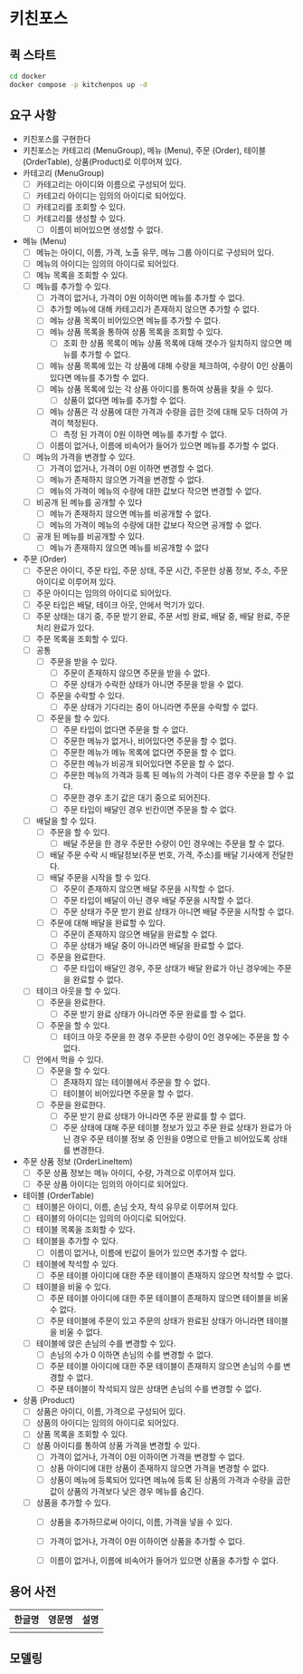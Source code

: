 # 키친포스

## 퀵 스타트

```sh
cd docker
docker compose -p kitchenpos up -d
```

## 요구 사항
- 키친포스를 구현한다
- 키친포스는 카테고리 (MenuGroup), 메뉴 (Menu), 주문 (Order), 테이블 (OrderTable), 상품(Product)로 이루어져 있다.
- 카테고리 (MenuGroup)
  - [ ] 카테고리는 아이디와 이름으로 구성되어 있다.
  - [ ] 카테고리 아이디는 임의의 아이디로 되어있다.
  - [ ] 카테고리를 조회할 수 있다.
  - [ ] 카테고리를 생성할 수 있다.
      - [ ] 이름이 비어있으면 생성할 수 없다.
- 메뉴 (Menu)
  - [ ] 메뉴는 아이디, 이름, 가격, 노출 유무, 메뉴 그룹 아이디로 구성되어 있다.
  - [ ] 메뉴의 아이디는 임의의 아이디로 되어있다.
  - [ ] 메뉴 목록을 조회할 수 있다.
  - [ ] 메뉴를 추가할 수 있다.
      - [ ] 가격이 없거나, 가격이 0원 이하이면 메뉴를 추가할 수 없다.
      - [ ] 추가할 메뉴에 대해 카테고리가 존재하지 않으면 추가할 수 없다.
      - [ ] 메뉴 상품 목록이 비어있으면 메뉴를 추가할 수 없다.
      - [ ] 메뉴 상품 목록을 통하여 상품 목록을 조회할 수 있다.
          - [ ] 조회 한 상품 목록이 메뉴 상품 목록에 대해 갯수가 일치하지 않으면 메뉴를 추가할 수 없다.
      - [ ] 메뉴 상품 목록에 있는 각 상품에 대해 수량을 체크하여, 수량이 0인 상품이 있다면 메뉴를 추가할 수 없다.
      - [ ] 메뉴 상품 목록에 있는 각 상품 아이디를 통하여 상품을 찾을 수 있다.
          - [ ] 상품이 없다면 메뉴를 추가할 수 없다.
      - [ ] 메뉴 상품은 각 상품에 대한 가격과 수량을 곱한 것에 대해 모두 더하여 가격이 책정된다.
          - [ ] 측정 된 가격이 0원 이하면 메뉴를 추가할 수 없다.
      - [ ] 이름이 없거나, 이름에 비속어가 들어가 있으면 메뉴를 추가할 수 없다.
  - [ ] 메뉴의 가격을 변경할 수 있다.
      - [ ] 가격이 없거나, 가격이 0원 이하면 변경할 수 없다.
      - [ ] 메뉴가 존재하지 않으면 가격을 변경할 수 없다.
      - [ ] 메뉴의 가격이 메뉴의 수량에 대한 값보다 작으면 변경할 수 없다.
  - [ ] 비공개 된 메뉴를 공개할 수 있다
      - [ ] 메뉴가 존재하지 않으면 메뉴를 비공개할 수 없다.
      - [ ] 메뉴의 가격이 메뉴의 수량에 대한 값보다 작으면 공개할 수 없다.
  - [ ] 공개 된 메뉴를 비공개할 수 있다.
      - [ ] 메뉴가 존재하지 않으면 메뉴를 비공개할 수 없다
- 주문 (Order)
  - [ ] 주문은 아이디, 주문 타입, 주문 상태, 주문 시간, 주문한 상품 정보, 주소, 주문 아이디로 이루어져 있다.
  - [ ] 주문 아이디는 임의의 아이디로 되어있다.
  - [ ] 주문 타입은 배달, 테이크 아웃, 안에서 먹기가 있다.
  - [ ] 주문 상태는 대기 중, 주문 받기 완료, 주문 서빙 완료, 배달 중, 배달 완료, 주문 처리 완료가 있다.
  - [ ] 주문 목록을 조회할 수 있다.
  - [ ] 공통
    - [ ] 주문을 받을 수 있다.
      - [ ] 주문이 존재하지 않으면 주문을 받을 수 없다.
      - [ ] 주문 상태가 수락한 상태가 아니면 주문을 받을 수 없다.
    - [ ] 주문을 수락할 수 있다.
      - [ ] 주문 상태가 기다리는 중이 아니라면 주문을 수락할 수 없다.
    - [ ] 주문을 할 수 있다.
      - [ ] 주문 타입이 없다면 주문을 할 수 없다.
      - [ ] 주문한 메뉴가 없거나, 비어있다면 주문을 할 수 없다.
      - [ ] 주문한 메뉴가 메뉴 목록에 없다면 주문을 할 수 없다.
      - [ ] 주문한 메뉴가 비공개 되어있다면 주문을 할 수 없다.
      - [ ] 주문한 메뉴의 가격과 등록 된 메뉴의 가격이 다른 경우 주문을 할 수 없다.
      - [ ] 주문한 경우 초기 값은 대기 중으로 되어진다.
      - [ ] 주문 타입이 배달인 경우 빈칸이면 주문을 할 수 없다.
  - [ ] 배달을 할 수 있다.
    - [ ] 주문을 할 수 있다. 
      - [ ] 배달 주문을 한 경우 주문한 수량이 0인 경우에는 주문을 할 수 없다.  
    - [ ] 배달 주문 수락 시 배달정보(주문 번호, 가격, 주소)를 배달 기사에게 전달한다.
    - [ ] 배달 주문을 시작을 할 수 있다.
      - [ ] 주문이 존재하지 않으면 배달 주문을 시작할 수 없다.
      - [ ] 주문 타입이 배달이 아닌 경우 배달 주문을 시작할 수 없다.
      - [ ] 주문 상태가 주문 받기 완료 상태가 아니면 배달 주문을 시작할 수 없다.
    - [ ] 주문에 대해 배달을 완료할 수 있다.
      - [ ] 주문이 존재하지 않으면 배달을 완료할 수 없다.
      - [ ] 주문 상태가 배달 중이 아니라면 배달을 완료할 수 없다.
    - [ ] 주문을 완료한다.
      - [ ] 주문 타입이 배달인 경우, 주문 상태가 배달 완료가 아닌 경우에는 주문을 완료할 수 없다.
  - [ ] 테이크 아웃을 할 수 있다.
    - [ ] 주문을 완료한다. 
      - [ ] 주문 받기 완료 상태가 아니라면 주문 완료를 할 수 없다.
    - [ ] 주문을 할 수 있다. 
      - [ ] 테이크 아웃 주문을 한 경우 주문한 수량이 0인 경우에는 주문을 할 수 없다.
  - [ ] 안에서 먹을 수 있다.
    - [ ] 주문을 할 수 있다.
      - [ ] 존재하지 않는 테이블에서 주문을 할 수 없다.
      - [ ] 테이블이 비어있다면 주문을 할 수 없다.
    - [ ] 주문을 완료한다.
      - [ ] 주문 받기 완료 상태가 아니라면 주문 완료를 할 수 없다.
      - [ ] 주문 상태에 대해 주문 테이블 정보가 있고 주문 완료 상태가 완료가 아닌 경우 주문 테이블 정보 중 인원을 0명으로 만들고 비어있도록 상태를 변경한다.
- 주문 상품 정보 (OrderLineItem)
  - [ ] 주문 상품 정보는 메뉴 아이디, 수량, 가격으로 이루어져 있다.
  - [ ] 주문 상품 아이디는 임의의 아이디로 되어있다.
- 테이블 (OrderTable)
  - [ ] 테이블은 아이디, 이름, 손님 숫자, 착석 유무로 이루어져 있다.
  - [ ] 테이블의 아이디는 임의의 아이디로 되어있다.
  - [ ] 테이블 목록을 조회할 수 있다.
  - [ ] 테이블을 추가할 수 있다.
      - [ ] 이름이 없거나, 이름에 빈값이 들어가 있으면 추가할 수 없다.
  - [ ] 테이블에 착석할 수 있다.
      - [ ] 주문 테이블 아이디에 대한 주문 테이블이 존재하지 않으면 착석할 수 없다.
  - [ ] 테이블을 비울 수 있다.
      - [ ] 주문 테이블 아이디에 대한 주문 테이블이 존재하지 않으면 테이블을 비울 수 없다.
      - [ ] 주문 테이블에 주문이 있고 주문의 상태가 완료된 상태가 아니라면 테이블을 비울 수 없다.
  - [ ] 테이블에 앉은 손님의 수를 변경할 수 있다.
      - [ ] 손님의 수가 0 이하면 손님의 수를 변경할 수 없다.
      - [ ] 주문 테이블 아이디에 대한 주문 테이블이 존재하지 않으면 손님의 수를 변경할 수 없다.
      - [ ] 주문 테이블이 착석되지 않은 상태면 손님의 수를 변경할 수 없다.
- 상품 (Product)
  - [ ] 상품은 아이디, 이름, 가격으로 구성되어 있다.
  - [ ] 상품의 아이디는 임의의 아이디로 되어있다.
  - [ ] 상품 목록을 조회할 수 있다.
  - [ ] 상품 아이디를 통하여 상품 가격을 변경할 수 있다.
      - [ ] 가격이 없거나, 가격이 0원 이하이면 가격을 변경할 수 없다.
      - [ ] 상품 아이디에 대한 상품이 존재하지 않으면 가격을 변경할 수 없다.
      - [ ] 상품이 메뉴에 등록되어 있다면 메뉴에 등록 된 상품의 가격과 수량을 곱한 값이 상품의 가격보다 낮은 경우 메뉴를 숨긴다.
  - [ ] 상품을 추가할 수 있다.
      - [ ] 상품을 추가하므로써 아이디, 이름, 가격을 넣을 수 있다.
      - [ ] 가격이 없거나, 가격이 0원 이하이면 상품을 추가할 수 없다.
      - [ ] 이름이 없거나, 이름에 비속어가 들어가 있으면 상품을 추가할 수 없다.



## 용어 사전

| 한글명 | 영문명 | 설명 |
| --- | --- | --- |
|  |  |  |

## 모델링
